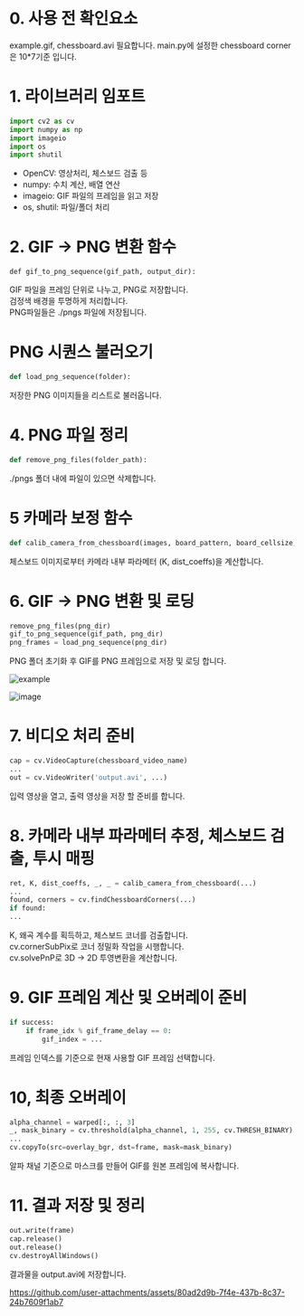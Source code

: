 # 0. 사용 전 확인요소
example.gif, chessboard.avi 필요합니다.
main.py에 설정한 chessboard corner은 10*7기준 입니다.

# 1. 라이브러리 임포트
```python
import cv2 as cv
import numpy as np
import imageio
import os
import shutil
```
- OpenCV: 영상처리, 체스보드 검출 등
- numpy: 수치 계산, 배열 연산
- imageio: GIF 파일의 프레임을 읽고 저장
- os, shutil: 파일/폴더 처리

# 2. GIF -> PNG 변환 함수
```phython
def gif_to_png_sequence(gif_path, output_dir):
```
GIF 파일을 프레임 단위로 나누고, PNG로 저장합니다.   
검정색 배경을 투명하게 처리합니다.   
PNG파일들은 ./pngs 파일에 저장됩니다.

# PNG 시퀀스 불러오기
```python
def load_png_sequence(folder):
```
저장한 PNG 이미지들을 리스트로 불러옵니다.
# 4. PNG 파일 정리
```python
def remove_png_files(folder_path):
```
./pngs 폴더 내에 파일이 있으면 삭제합니다.

# 5 카메라 보정 함수
```python
def calib_camera_from_chessboard(images, board_pattern, board_cellsize, K=None, dist_coeff=None, calib_flags=None):
```
체스보드 이미지로부터 카메라 내부 파라메터 (K, dist_coeffs)을 계산합니다.

# 6. GIF -> PNG  변환 및 로딩
```python
remove_png_files(png_dir)
gif_to_png_sequence(gif_path, png_dir)
png_frames = load_png_sequence(png_dir)
```
PNG 폴더 초기화 후 GIF를 PNG 프레임으로 저장 및 로딩 합니다.

![example](https://github.com/user-attachments/assets/2faf6d7b-1281-44b3-be3c-baa84c3c332e)


![image](https://github.com/user-attachments/assets/73482fad-0527-481e-a577-ca24b19a6bd1)

# 7. 비디오 처리 준비
```python
cap = cv.VideoCapture(chessboard_video_name)
...
out = cv.VideoWriter('output.avi', ...)
```
입력 영상을 열고, 출력 영상을 저장 할 준비를 합니다.

# 8. 카메라 내부 파라메터 추정, 체스보드 검출, 투시 매핑
```python
ret, K, dist_coeffs, _, _ = calib_camera_from_chessboard(...)
...
found, corners = cv.findChessboardCorners(...)
if found:
...
```
K, 왜곡 계수를 획득하고, 체스보드 코너를 검출합니다.   
cv.cornerSubPix로 코너 정밀화 작업을 시행합니다.   
cv.solvePnP로 3D -> 2D 투영변환을 계산합니다.   

# 9. GIF 프레임 계산 및 오버레이 준비
```python
if success:
    if frame_idx % gif_frame_delay == 0:
        gif_index = ...
```
프레임 인덱스를 기준으로 현재 사용할 GIF 프레임 선택합니다.

# 10, 최종 오버레이
```python
alpha_channel = warped[:, :, 3]
_, mask_binary = cv.threshold(alpha_channel, 1, 255, cv.THRESH_BINARY)
...
cv.copyTo(src=overlay_bgr, dst=frame, mask=mask_binary)
```
알파 채널 기준으로 마스크를 만들어 GIF를 원본 프레임에 복사합니다.

# 11. 결과 저장 및 정리
```python
out.write(frame)
cap.release()
out.release()
cv.destroyAllWindows()
```
결과물을 output.avi에 저장합니다.

https://github.com/user-attachments/assets/80ad2d9b-7f4e-437b-8c37-24b7609f1ab7



